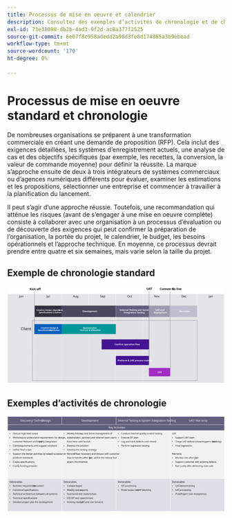 ```yaml
---
title: Processus de mise en oeuvre et calendrier
description: Consultez des exemples d’activités de chronologie et de chronologie de mise en oeuvre standard d’Adobe Commerce.
exl-id: 73e38098-db2b-4ad3-9f2d-ac8a377f2525
source-git-commit: 6e07f8c958adedd2a98d3fe0d174865a3b9ebead
workflow-type: tm+mt
source-wordcount: '170'
ht-degree: 0%

---
```



# Processus de mise en oeuvre standard et chronologie

De nombreuses organisations se préparent à une transformation commerciale en créant une demande de proposition (RFP). Cela inclut des exigences détaillées, les systèmes d’enregistrement actuels, une analyse de cas et des objectifs spécifiques (par exemple, les recettes, la conversion, la valeur de commande moyenne) pour définir la réussite. La marque s’approche ensuite de deux à trois intégrateurs de systèmes commerciaux ou d’agences numériques différents pour évaluer, examiner les estimations et les propositions, sélectionner une entreprise et commencer à travailler à la planification du lancement.

Il peut s’agir d’une approche réussie. Toutefois, une recommandation qui atténue les risques (avant de s’engager à une mise en oeuvre complète) consiste à collaborer avec une organisation à un processus d’évaluation ou de découverte des exigences qui peut confirmer la préparation de l’organisation, la portée du projet, le calendrier, le budget, les besoins opérationnels et l’approche technique. En moyenne, ce processus devrait prendre entre quatre et six semaines, mais varie selon la taille du projet.

## Exemple de chronologie standard

![Exemple de chronologie d’implémentation commerciale standard](../../assets/playbooks/timeline-example.svg)

## Exemples d’activités de chronologie

![Exemples d’activités de calendrier de mise en oeuvre de commerce](../../assets/playbooks/timeline-activities-example.svg)
